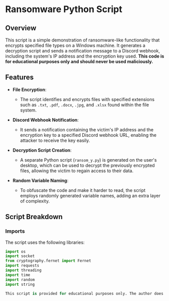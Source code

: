 # Ransomware Python Script

## Overview

This script is a simple demonstration of ransomware-like functionality that encrypts specified file types on a Windows machine. It generates a decryption script and sends a notification message to a Discord webhook, including the system's IP address and the encryption key used. **This code is for educational purposes only and should never be used maliciously.**

## Features

- **File Encryption**: 
  - The script identifies and encrypts files with specified extensions such as `.txt`, `.pdf`, `.docx`, `.jpg`, and `.xlsx` found within the file system.
  
- **Discord Webhook Notification**: 
  - It sends a notification containing the victim's IP address and the encryption key to a specified Discord webhook URL, enabling the attacker to receive the key easily.
  
- **Decryption Script Creation**: 
  - A separate Python script (`ransom_y.py`) is generated on the user's desktop, which can be used to decrypt the previously encrypted files, allowing the victim to regain access to their data.
  
- **Random Variable Naming**: 
  - To obfuscate the code and make it harder to read, the script employs randomly generated variable names, adding an extra layer of complexity.

## Script Breakdown

### Imports

The script uses the following libraries:

```python
import os
import socket
from cryptography.fernet import Fernet
import requests
import threading
import time
import random
import string

This script is provided for educational purposes only. The author does not accept any legal responsibility for any misuse of this script or any consequences that may arise from its use. Please use this code within legal boundaries and for ethical hacking practices only.

